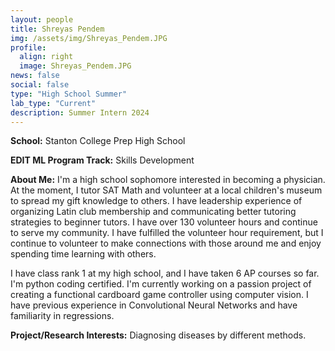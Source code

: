 ```yaml
---
layout: people
title: Shreyas Pendem
img: /assets/img/Shreyas_Pendem.JPG
profile:
  align: right
  image: Shreyas_Pendem.JPG
news: false
social: false
type: "High School Summer"
lab_type: "Current"
description: Summer Intern 2024
---
```


**School:** Stanton College Prep High School

**EDIT ML Program Track:**
Skills Development

**About Me:**
I'm a high school sophomore interested in becoming a physician. At the moment, I tutor SAT Math and volunteer at a local children's museum to spread my gift knowledge to others. I have leadership experience of organizing Latin club membership and communicating better tutoring strategies to beginner tutors. I have over 130 volunteer hours and continue to serve my community. I have fulfilled the volunteer hour requirement, but I continue to volunteer to make connections with those around me and enjoy spending time learning with others. 

I have class rank 1 at my high school, and I have taken 6 AP courses so far. I'm python coding certified. I'm currently working on a passion project of creating a functional cardboard game controller using computer vision. I have previous experience in Convolutional Neural Networks and have familiarity in regressions.

**Project/Research Interests:**
Diagnosing diseases by different methods. 
    